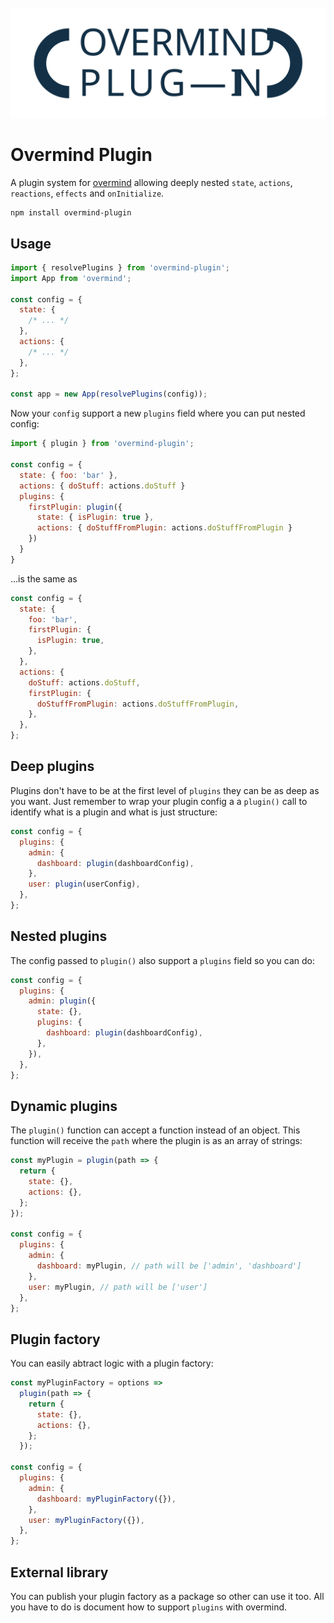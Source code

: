 <div align="center">
<br>
<img src="https://github.com/etienne-dldc/overmind-plugin/blob/master/assets/logo.svg" width="600px">
<br>
</div>

# Overmind Plugin

A plugin system for [overmind](https://www.overmindjs.org/) allowing deeply nested `state`, `actions`, `reactions`, `effects` and `onInitialize`.

```
npm install overmind-plugin
```

## Usage

```js
import { resolvePlugins } from 'overmind-plugin';
import App from 'overmind';

const config = {
  state: {
    /* ... */
  },
  actions: {
    /* ... */
  },
};

const app = new App(resolvePlugins(config));
```

Now your `config` support a new `plugins` field where you can put nested config:

```js
import { plugin } from 'overmind-plugin';

const config = {
  state: { foo: 'bar' },
  actions: { doStuff: actions.doStuff }
  plugins: {
    firstPlugin: plugin({
      state: { isPlugin: true },
      actions: { doStuffFromPlugin: actions.doStuffFromPlugin }
    })
  }
}
```

...is the same as

```js
const config = {
  state: {
    foo: 'bar',
    firstPlugin: {
      isPlugin: true,
    },
  },
  actions: {
    doStuff: actions.doStuff,
    firstPlugin: {
      doStuffFromPlugin: actions.doStuffFromPlugin,
    },
  },
};
```

## Deep plugins

Plugins don't have to be at the first level of `plugins` they can be as deep as you want. Just remember to wrap your plugin config a a `plugin()` call to identify what is a plugin and what is just structure:

```js
const config = {
  plugins: {
    admin: {
      dashboard: plugin(dashboardConfig),
    },
    user: plugin(userConfig),
  },
};
```

## Nested plugins

The config passed to `plugin()` also support a `plugins` field so you can do:

```js
const config = {
  plugins: {
    admin: plugin({
      state: {},
      plugins: {
        dashboard: plugin(dashboardConfig),
      },
    }),
  },
};
```

## Dynamic plugins

The `plugin()` function can accept a function instead of an object. This function will receive the `path` where the plugin is as an array of strings:

```js
const myPlugin = plugin(path => {
  return {
    state: {},
    actions: {},
  };
});

const config = {
  plugins: {
    admin: {
      dashboard: myPlugin, // path will be ['admin', 'dashboard']
    },
    user: myPlugin, // path will be ['user']
  },
};
```

## Plugin factory

You can easily abtract logic with a plugin factory:

```js
const myPluginFactory = options =>
  plugin(path => {
    return {
      state: {},
      actions: {},
    };
  });

const config = {
  plugins: {
    admin: {
      dashboard: myPluginFactory({}),
    },
    user: myPluginFactory({}),
  },
};
```

## External library

You can publish your plugin factory as a package so other can use it too. All you have to do is document how to support `plugins` with overmind.
